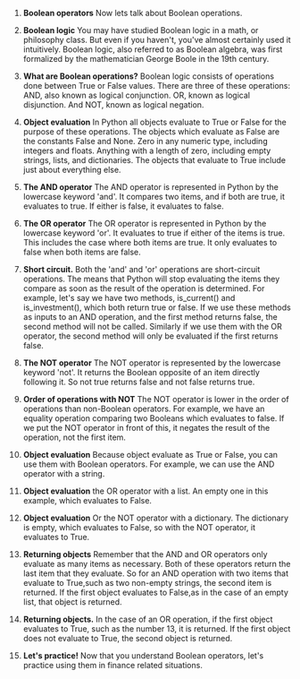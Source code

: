 1. **Boolean operators**
Now lets talk about Boolean operations.

2. **Boolean logic**
You may have studied Boolean logic in a math, or philosophy class. But even if you haven't, you've almost certainly used it intuitively. Boolean logic, also referred to as Boolean algebra, was first formalized by the mathematician George Boole in the 19th century.

3. **What are Boolean operations?**
Boolean logic consists of operations done between True or False values. There are three of these operations: AND, also known as logical conjunction. OR, known as logical disjunction. And NOT, known as logical negation.

4. **Object evaluation**
In Python all objects evaluate to True or False for the purpose of these operations. The objects which evaluate as False are the constants False and None. Zero in any numeric type, including integers and floats. Anything with a length of zero, including empty strings, lists, and dictionaries. The objects that evaluate to True include just about everything else.

5. **The AND operator**
The AND operator is represented in Python by the lowercase keyword 'and'. It compares two items, and if both are true, it evaluates to true. If either is false, it evaluates to false.

6. **The OR operator**
The OR operator is represented in Python by the lowercase keyword 'or'. It evaluates to true if either of the items is true. This includes the case where both items are true. It only evaluates to false when both items are false.

7. **Short circuit.**
Both the 'and' and 'or' operations are short-circuit operations. The means that Python will stop evaluating the items they compare as soon as the result of the operation is determined. For example, let's say we have two methods, is_current() and is_investment(), which both return true or false. If we use these methods as inputs to an AND operation, and the first method returns false, the second method will not be called. Similarly if we use them with the OR operator, the second method will only be evaluated if the first returns false.

8. **The NOT operator**
The NOT operator is represented by the lowercase keyword 'not'. It returns the Boolean opposite of an item directly following it. So not true returns false and not false returns true.

9. **Order of operations with NOT**
The NOT operator is lower in the order of operations than non-Boolean operators. For example, we have an equality operation comparing two Booleans which evaluates to false. If we put the NOT operator in front of this, it negates the result of the operation, not the first item.

10. **Object evaluation**
Because object evaluate as True or False, you can use them with Boolean operators. For example, we can use the AND operator with a string.

11. **Object evaluation**
the OR operator with a list. An empty one in this example, which evaluates to False.

12. **Object evaluation**
Or the NOT operator with a dictionary. The dictionary is empty, which evaluates to False, so with the NOT operator, it evaluates to True.

13. **Returning objects**
Remember that the AND and OR operators only evaluate as many items as necessary. Both of these operators return the last item that they evaluate. So for an AND operation with two items that evaluate to True,such as two non-empty strings, the second item is returned. If the first object evaluates to False,as in the case of an empty list, that object is returned.

14. **Returning objects.**
In the case of an OR operation, if the first object evaluates to True, such as the number 13, it is returned. If the first object does not evaluate to True, the second object is returned.

15. **Let's practice!**
Now that you understand Boolean operators, let's practice using them in finance related situations.